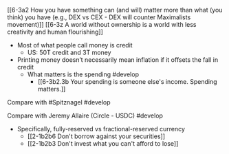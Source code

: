 [[6-3a2 How you have something can (and will) matter more than what (you think) you have (e.g., DEX vs CEX - DEX will counter Maximalists movement)]]
	[[6-3z A world without ownership is a world with less creativity and human flourishing]]

- Most of what people call money is credit
	- US: 50T credit and 3T money
- Printing money doesn’t necessarily mean inflation if it offsets the fall in credit
	- What matters is the spending #develop 
		- [[6-3b2.3b Your spending is someone else's income. Spending matters.]]

Compare with #Spitznagel #develop 

Compare with Jeremy Allaire (Circle - USDC) #develop 
- Specifically, fully-reserved vs fractional-reserved currency
	- [[2-1b2b6 Don't borrow against your securities]]
	- [[2-1b2b3 Don't invest what you can't afford to lose]]